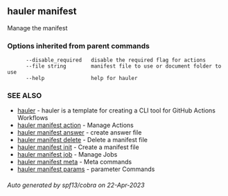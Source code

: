 ## hauler manifest

Manage the manifest

### Options inherited from parent commands

```
      --disable_required   disable the required flag for actions
      --file string        manifest file to use or document folder to use
      --help               help for hauler
```

### SEE ALSO

* [hauler](hauler.md)	 - hauler is a template for creating a CLI tool for GitHub Actions Workflows
* [hauler manifest action](hauler_manifest_action.md)	 - Manage Actions
* [hauler manifest answer](hauler_manifest_answer.md)	 - create answer file
* [hauler manifest delete](hauler_manifest_delete.md)	 - Delete a manifest file
* [hauler manifest init](hauler_manifest_init.md)	 - Create a manifest file
* [hauler manifest job](hauler_manifest_job.md)	 - Manage Jobs
* [hauler manifest meta](hauler_manifest_meta.md)	 - Meta commands
* [hauler manifest params](hauler_manifest_params.md)	 - parameter Commands

###### Auto generated by spf13/cobra on 22-Apr-2023
